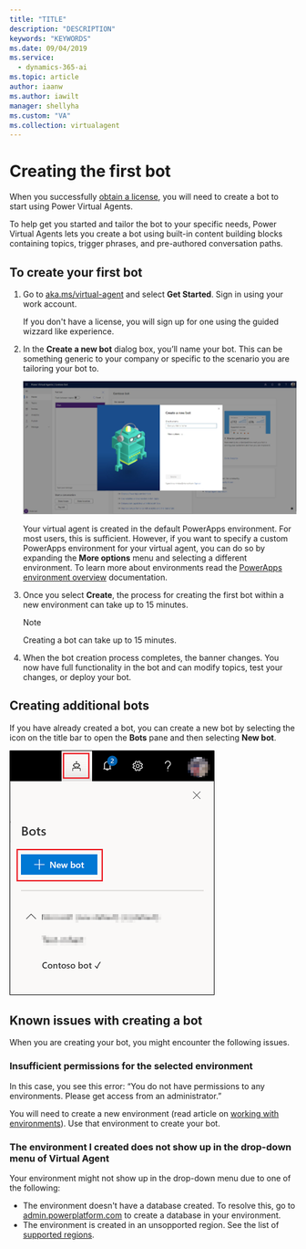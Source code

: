 ```yaml
---
title: "TITLE"
description: "DESCRIPTION"
keywords: "KEYWORDS"
ms.date: 09/04/2019
ms.service:
  - dynamics-365-ai
ms.topic: article
author: iaanw
ms.author: iawilt
manager: shellyha
ms.custom: "VA"
ms.collection: virtualagent
---
```


# Creating the first bot

When you successfully [obtain a license](requirements-licensing-virtual-agent.md), you will need to create a bot to start using Power Virtual Agents.

To help get you started and tailor the bot to your specific needs, Power Virtual Agents lets you create a bot using built-in content building blocks containing topics, trigger phrases, and pre-authored conversation paths.

## To create your first bot

1. Go to [aka.ms/virtual-agent](http://aka.ms/TryPVA) and select **Get Started**. Sign in using your work account.

   If you don't have a license, you will sign up for one using the guided wizzard like experience.
    
2. In the **Create a new bot** dialog box, you’ll name your bot. This can be something generic to your company or specific to the scenario you are tailoring your bot to.

   ![New bot dialog](media/create_new_bot.jpg)

   Your virtual agent is created in the default PowerApps environment. For most users, this is sufficient. However, if you want to specify a custom PowerApps environment for your virtual agent, you can do so by expanding the **More options** menu and selecting a different environment. To learn more about environments read the [PowerApps environment overview](https://docs.microsoft.com/en-us/power-platform/admin/environments-overview) documentation.
  
3. Once you select **Create**, the process for creating the first bot within a new environment can take up to 15 minutes. 

   > [!NOTE]
   >
   > Creating a bot can take up to 15 minutes.
   
 4.	When the bot creation process completes, the banner changes. You now have full functionality in the bot and can modify topics, test your changes, or deploy your bot.
 

## Creating additional bots

If you have already created a bot, you can create a new bot by selecting the icon on the title bar to open the **Bots** pane and then selecting **New bot**.

   ![New bot icon in title bar](media/new-bot-icon.png)

## Known issues with creating a bot

When you are creating your bot, you might encounter the following issues.

### Insufficient permissions for the selected environment

In this case, you see this error: “You do not have permissions to any environments. Please get access from an administrator.”

You will need to create a new environment (read article on [working with environments](environments.md)). Use that environment to create your bot.

### The environment I created does not show up in the drop-down menu of Virtual Agent

Your environment might not show up in the drop-down menu due to one of the following:
 - The environment doesn't have a database created. To resolve this, go to [admin.powerplatform.com](https://admin.powerplatform.com) to create a database in your environment.
 - The environment is created in an unsopported region. See the list of [supported regions](requirements-geographic-virtual-agent.md).
